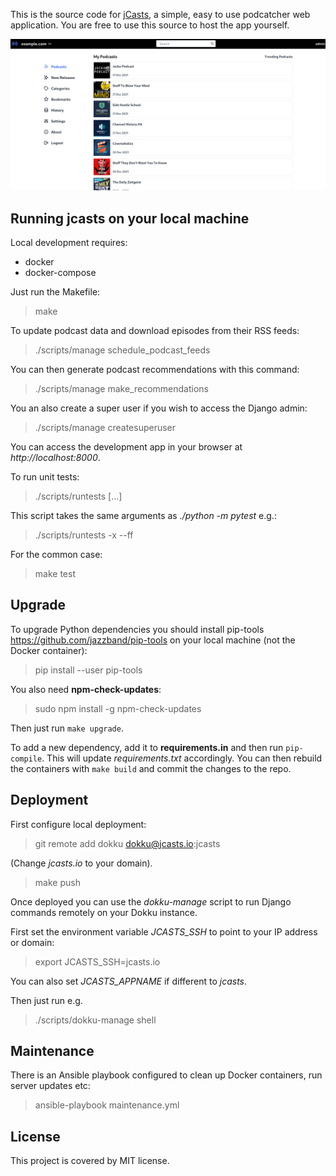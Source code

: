 This is the source code for [jCasts](https://jcasts.io), a simple, easy to use podcatcher web application. You are free to use this source to host the app yourself.

![desktop](/screenshots/desktop.png?raw=True)

## Running jcasts on your local machine

Local development requires:

* docker
* docker-compose

Just run the Makefile:

> make

To update podcast data and download episodes from their RSS feeds:

> ./scripts/manage schedule_podcast_feeds

You can then generate podcast recommendations with this command:

> ./scripts/manage make_recommendations

You an also create a super user if you wish to access the Django admin:

> ./scripts/manage createsuperuser

You can access the development app in your browser at _http://localhost:8000_.

To run unit tests:

> ./scripts/runtests [...]

This script takes the same arguments as _./python -m pytest_ e.g.:

> ./scripts/runtests -x --ff

For the common case:

> make test

## Upgrade

To upgrade Python dependencies you should install pip-tools https://github.com/jazzband/pip-tools on your local machine (not the Docker container):

> pip install --user pip-tools

You also need **npm-check-updates**:

> sudo npm install -g npm-check-updates

Then just run `make upgrade`.

To add a new dependency, add it to **requirements.in** and then run `pip-compile`. This will update *requirements.txt* accordingly. You can then rebuild the containers with `make build` and commit the changes to the repo.

## Deployment

First configure local deployment:

> git remote add dokku dokku@jcasts.io:jcasts

(Change _jcasts.io_ to your domain).

> make push

Once deployed you can use the *dokku-manage* script to run Django commands remotely on your Dokku instance.

First set the environment variable *JCASTS_SSH* to point to your IP address or domain:

> export JCASTS_SSH=jcasts.io

You can also set *JCASTS_APPNAME* if different to *jcasts*.

Then just run e.g.

> ./scripts/dokku-manage shell

## Maintenance

There is an Ansible playbook configured to clean up Docker containers, run server updates etc:

> ansible-playbook maintenance.yml

## License

This project is covered by MIT license.
